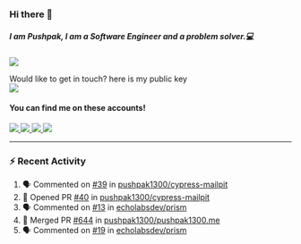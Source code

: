 ### Hi there 👋


##### I am Pushpak, I am a Software Engineer and a problem solver.💻

![](https://komarev.com/ghpvc/?username=pushpak1300)

 Would like to get in touch? here is my public key 
 <br> <a href='https://keybase.io/pushpak1300'><img src="https://img.shields.io/keybase/pgp/pushpak1300?color=pinl&label=PGP&style=for-the-badge"/></a></br>
#### You can find me on these accounts!
<p>
<a href='https://twitter.com/pushpak1300'><a href="https://pushpak1300.me/" target="_blank">
  <img src="https://img.shields.io/badge/website-%23E34F26.svg?&style=for-the-badge" />
</a> 
 
 <a href="https://twitter.com/pushpak1300" target="_blank">
  <img src="https://img.shields.io/badge/twitter-%231DA1F2.svg?&style=for-the-badge&logo=twitter&logoColor=white" />
</a> 

<a href="https://www.linkedin.com/in/pushpak-c-286b17b1/" target="_blank">
  <img src="https://img.shields.io/badge/linkedin-%230077B5.svg?&style=for-the-badge&logo=linkedin&logoColor=white" />
</a> 

<a href="https://dev.to/pushpak1300/" target="_blank">
  <img src="http://img.shields.io/badge/dev.to-gray?style=for-the-badge&logo=dev.to&?logoColor=white?logoWidth=100?label=" />
</a> 


</p>

---

### ⚡ Recent Activity

<!--START_SECTION:activity-->
1. 🗣 Commented on [#39](https://github.com/pushpak1300/cypress-mailpit/issues/39#issuecomment-2425219678) in [pushpak1300/cypress-mailpit](https://github.com/pushpak1300/cypress-mailpit)
2. 💪 Opened PR [#40](https://github.com/pushpak1300/cypress-mailpit/pull/40) in [pushpak1300/cypress-mailpit](https://github.com/pushpak1300/cypress-mailpit)
3. 🗣 Commented on [#13](https://github.com/echolabsdev/prism/pull/13#issuecomment-2416285481) in [echolabsdev/prism](https://github.com/echolabsdev/prism)
4. 🎉 Merged PR [#644](https://github.com/pushpak1300/pushpak1300.me/pull/644) in [pushpak1300/pushpak1300.me](https://github.com/pushpak1300/pushpak1300.me)
5. 🗣 Commented on [#19](https://github.com/echolabsdev/prism/issues/19#issuecomment-2408006840) in [echolabsdev/prism](https://github.com/echolabsdev/prism)
<!--END_SECTION:activity-->
